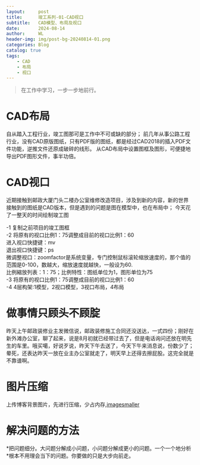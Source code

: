 ```yaml
---
layout:     post
title:      竣工系列-01-CAD视口
subtitle:   CAD模型、布局及视口
date:       2024-08-14
author:     WL
header-img: img/post-bg-20240814-01.png
categories: Blog
catalog: true
tags:
    - CAD
    - 布局
    - 视口
---
```


> 在工作中学习，一步一步地前行。
> 


# CAD布局
自从踏入工程行业，竣工图那可是工作中不可或缺的部分；
前几年从事公路工程行业，没有CAD原版图纸，只有PDF版的图纸，都是经过CAD2018的插入PDF文件功能，逆推文件还原成破碎的线形。
从CAD布局中设置图框及图形，可便捷地导出PDF图形文件，事半功倍。

# CAD视口
近期接触到邮政大厦门头二楼办公室维修改造项目，涉及到新的内容，新的世界
接触到的图纸是CAD版本，但是遇到的问题是图在模型中，也在布局中；
今天花了一整天的时间绘制竣工图

-1 复制之前项目的竣工图框 <br>
-2 将原有的视口比例1：75调整成目前的视口比例1：60 <br>
    进入视口快捷键：mv <br>
    退出视口快捷键：ps <br>
    微调整视口：zoomfactor是系统变量，专门控制鼠标滚轮缩放速度的，那个值的范围是0-100，数越大，缩放速度就越快，一般设为60. <br>
    比例縮放列表：1：75；比例特性：图纸单位为1，图形单位为75 <br>
-3 将原有的视口比例1：75调整成目前的视口比例1：60 <br>
-4 4层构架:1模型，2视口模型，3视口布局，4布局 <br>

# 做事情只顾头不顾腚
昨天上午邮政装修业主发微信说，邮政装修施工合同还没送达，一式四份；刚好在新外滩办公室，聊了起来，说是8月初就已经带过去了，但是电话询问还放在明先生的车里。哦买噶，好说歹说，昨天下午去送了，今天下午来消息说，份数少了；晕死，还表达昨天一放在业主办公室就走了，明天早上还得去擦屁股。这完全就是不靠谱啊。

# 图片压缩
上传博客背景图片，先进行压缩，少占内存,[imagesmaller](https://www.imagesmaller.com/zh/) <br>

# 解决问题的方法
*把问题细分。大问题分解成小问题，小问题分解成更小的问题。一个一个地分析 <br>
*根本不用理会当下的问题。你要做的只是大步向前走。

